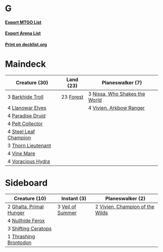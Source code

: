 # G

#### [Export MTGO List](../collection/G/G.txt)
#### [Export Arena List](../collection/G/G_arena.txt)
#### [Print on decklist.org](http://decklist.org/?deckmain=3%09Barkhide%20Troll%0A23%09Forest%0A4%09Llanowar%20Elves%0A3%09Nissa,%20Who%20Shakes%20the%20World%0A4%09Paradise%20Druid%0A4%09Pelt%20Collector%0A4%09Steel%20Leaf%20Champion%0A3%09Thorn%20Lieutenant%0A4%09Vine%20Mare%0A4%09Vivien,%20Arkbow%20Ranger%0A4%09Voracious%20Hydra&deckside=2%09Ghalta,%20Primal%20Hunger%0A4%09Nullhide%20Ferox%0A3%09Shifting%20Ceratops%0A1%09Thrashing%20Brontodon%0A3%09Veil%20of%20Summer%0A2%09Vivien,%20Champion%20of%20the%20Wilds)
# Maindeck

|                                         Creature (30)                                          |                                     Land (23)                                      |                                            Planeswalker (7)                                            |
|------------------------------------------------------------------------------------------------|------------------------------------------------------------------------------------|--------------------------------------------------------------------------------------------------------|
|3 [Barkhide Troll](http://gatherer.wizards.com/Pages/Card/Details.aspx?multiverseid=466919)     |23 [Forest](http://gatherer.wizards.com/Pages/Card/Details.aspx?multiverseid=439860)|3 [Nissa, Who Shakes the World](http://gatherer.wizards.com/Pages/Card/Details.aspx?multiverseid=461096)|
|4 [Llanowar Elves](http://gatherer.wizards.com/Pages/Card/Details.aspx?multiverseid=129626)     |                                                                                    |4 [Vivien, Arkbow Ranger](http://gatherer.wizards.com/Pages/Card/Details.aspx?multiverseid=466953)      |
|4 [Paradise Druid](http://gatherer.wizards.com/Pages/Card/Details.aspx?multiverseid=461098)     |                                                                                    |                                                                                                        |
|4 [Pelt Collector](http://gatherer.wizards.com/Pages/Card/Details.aspx?multiverseid=452891)     |                                                                                    |                                                                                                        |
|4 [Steel Leaf Champion](http://gatherer.wizards.com/Pages/Card/Details.aspx?multiverseid=443070)|                                                                                    |                                                                                                        |
|3 [Thorn Lieutenant](http://gatherer.wizards.com/Pages/Card/Details.aspx?multiverseid=447339)   |                                                                                    |                                                                                                        |
|4 [Vine Mare](http://gatherer.wizards.com/Pages/Card/Details.aspx?multiverseid=447343)          |                                                                                    |                                                                                                        |
|4 [Voracious Hydra](http://gatherer.wizards.com/Pages/Card/Details.aspx?multiverseid=466954)    |                                                                                    |                                                                                                        |


# Sideboard

|                                          Creature (10)                                           |                                        Instant (3)                                        |                                             Planeswalker (2)                                             |
|--------------------------------------------------------------------------------------------------|-------------------------------------------------------------------------------------------|----------------------------------------------------------------------------------------------------------|
|2 [Ghalta, Primal Hunger](http://gatherer.wizards.com/Pages/Card/Details.aspx?multiverseid=456564)|3 [Veil of Summer](http://gatherer.wizards.com/Pages/Card/Details.aspx?multiverseid=466952)|2 [Vivien, Champion of the Wilds](http://gatherer.wizards.com/Pages/Card/Details.aspx?multiverseid=461107)|
|4 [Nullhide Ferox](http://gatherer.wizards.com/Pages/Card/Details.aspx?multiverseid=452888)       |                                                                                           |                                                                                                          |
|3 [Shifting Ceratops](http://gatherer.wizards.com/Pages/Card/Details.aspx?multiverseid=466948)    |                                                                                           |                                                                                                          |
|1 [Thrashing Brontodon](http://gatherer.wizards.com/Pages/Card/Details.aspx?multiverseid=456570)  |                                                                                           |                                                                                                          |

